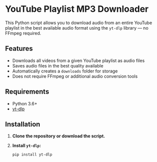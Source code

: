 # YouTube Playlist MP3 Downloader 

This Python script allows you to download audio from an entire YouTube playlist in the best available audio format using the `yt-dlp` library — no FFmpeg required.

## Features

- Downloads all videos from a given YouTube playlist as audio files
- Saves audio files in the best quality available
- Automatically creates a `downloads` folder for storage
- Does not require FFmpeg or additional audio conversion tools

## Requirements

- Python 3.6+
- [yt-dlp](https://github.com/yt-dlp/yt-dlp)

## Installation

1. **Clone the repository or download the script.**

2. **Install `yt-dlp`:**
   ```bash
   pip install yt-dlp

